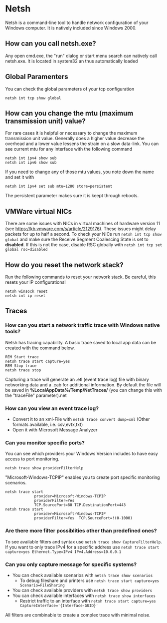 # Netsh
Netsh is a command-line tool to handle network configuration of your Windows computer. It is natively included since Windows 2000.

## How can you call netsh.exe?
Any open cmd.exe, the "run" dialog or start menu search can natively call netsh.exe. It is located in system32 an thus automatically loaded

## Global Paramenters
You can check the global parameters of your tcp configuration
```
netsh int tcp show global
```

## How can you change the mtu (maximum transmission unit) value?
For rare cases it is helpful or necessary to change the maximum transmission unit value. Generally does a higher value decrease the overhead and a lower value lessens the strain on a slow data-link.
You can see current mtu for any interface with the following command 
```
netsh int ipv4 show sub
netsh int ipv6 show sub
```
If you need to change any of those mtu values, you note down the name and set it with
```
netsh int ipv4 set sub mtu=1280 store=persistent
```
The persistent parameter makes sure it is keept through reboots.

## VMWare virtual NICs
There are some issues with NICs in virtual machines of hardware version 11 (see https://kb.vmware.com/s/article/2129176). These issues might delay packets for up to half a second.
To check your NICs run ``netsh int tcp show global`` and make sure the Receive Segment Coalescing State is set to __disabled__.
If this is not the case, disable RSC globally with ``netsh int tcp set global rsc=disabled``

## How do you reset the network stack?
Run the following commands to reset your network stack. Be careful, this resets your IP configurations!
```
netsh winsock reset
netsh int ip reset
```

## Traces

### How can you start a network traffic trace with Windows native tools?
Netsh has tracing capability. A basic trace saved to local app data can be created with the command below.
```
REM Start trace
netsh trace start capture=yes
REM Stop trace
netsh trace stop
```
Capturing a trace will generate an .etl (event trace log) file with binary networking data and a .cab for additional information. By default the file will be saved in __%LocalAppData%/Temp/NetTraces/__ (you can change this with the "traceFile" parameter).net

### How can you view an event trace log?
* Convert it to an xml-File with ``netsh trace convert dump=xml`` (Other formats available, i.e. csv,evtx,txt)
* Open it with Microsoft Message Analyzer

### Can you monitor specific ports?
You can see which providers your Windows Version includes to have easy access to port monitoring.
```
netsh trace show providerFilterHelp 
```
"Microsoft-Windows-TCPIP" enables you to create port specific monitoring scenarios.
```
netsh trace start
             provider=Microsoft-Windows-TCPIP
             providerFilter=Yes
             TCP.SourcePort=80 TCP.DestinationPort=443
netsh trace start
             provider=Microsoft-Windows-TCPIP
             providerFilter=Yes  TCP.SourcePort=!(0-1000)
```

### Are there more filter possiblities other than predefined ones?
To see available filters and syntax use ``netsh trace show CaptureFilterHelp``.
If you want to only trace IPv4 for a specific address use ``netsh trace start capture=yes Ethernet.Type=IPv4 IPv4.Address=10.0.0.1``

### Can you only capture message for specific systems?
* You can check available scenarios with ``netsh trace show scenarios`` 
  * To debug fileshare and printers use ``netsh trace start capture=yes Scenario=FileSharing``
* You can check available providers with ``netsh trace show providers``
* You can check available interfaces with ``netsh trace show interfaces``
  * Restrict traffic to an interface with ``netsh trace start capture=yes CaptureInterface='{Interface-GUID}'``

All filters are combinable to create a complex trace with minimal noise.
